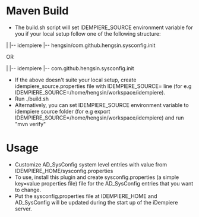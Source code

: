 # Maven Build
* The build.sh script will set IDEMPIERE_SOURCE environment variable for you if your local setup follow one of the following structure:
<parent folder>
|
|-- idempiere
|-- hengsin/com.github.hengsin.sysconfig.init

OR 

<parent folder>
|
|-- idempiere
|-- com.github.hengsin.sysconfig.init

* If the above doesn't suite your local setup, create idempiere_source.properties file with IDEMPIERE_SOURCE=<absolute idempiere source path> line (for e.g IDEMPIERE_SOURCE=/home/hengsin/workspace/idempiere).
* Run ./build.sh
* Alternatively, you can set IDEMPIERE_SOURCE environment variable to idempiere source folder (for e.g export IDEMPIERE_SOURCE=/home/hengsin/workspace/idempiere) and run "mvn verify"

# Usage
* Customize AD_SysConfig system level entries with value from IDEMPIERE_HOME/sysconfig.properties
* To use, install this plugin and create sysconfig.properties (a simple key=value properties file) file for the AD_SysConfig entries that you want to change. 
* Put the sysconfig.properties file at IDEMPIERE_HOME and AD_SysConfig will be updated during the start up of the iDempiere server.
